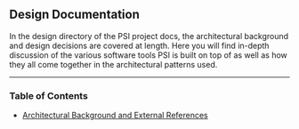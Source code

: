## Design Documentation
In the design directory of the PSI project docs, the architectural background and design decisions are covered at length. Here you will find in-depth discussion of the various software tools PSI is built on top of as well as how they all come together in the architectural patterns used.
     
***
      
### Table of Contents
* [Architectural Background and External References](/docs/design/architectural-background.md)